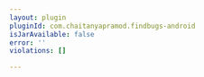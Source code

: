 ```yaml
---
layout: plugin
pluginId: com.chaitanyapramod.findbugs-android
isJarAvailable: false
error: ''
violations: []

---
```

